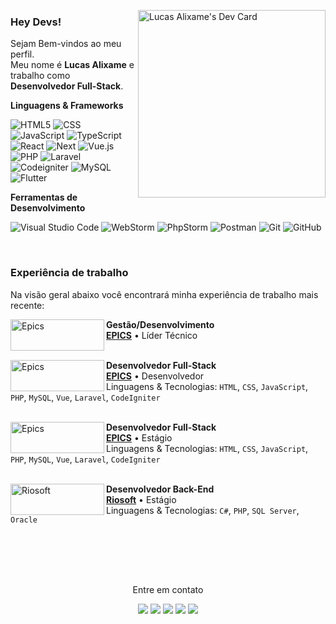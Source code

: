 <a href="https://app.daily.dev/alixame"><img src="https://api.daily.dev/devcards/v2/ePCW5fhXa01kWfTj9vDqP.png?r=46w&type=default" min-width="300px" max-width="300px" width="300px" align="right" alt="Lucas Alixame's Dev Card"/></a>

### Hey Devs!

<p align="left"> 
  Sejam Bem-vindos ao meu perfil.<br>
  Meu nome é <strong>Lucas Alixame</strong> e trabalho como <strong>Desenvolvedor Full-Stack</strong>.
</p>

**Linguagens & Frameworks**

  ![HTML5](https://img.shields.io/badge/-HTML5-333333?style=for-the-badge&logo=HTML5)
  ![CSS](https://img.shields.io/badge/-CSS-333333?style=for-the-badge&logo=CSS3&logoColor=1572B6)
  ![JavaScript](https://img.shields.io/badge/-JavaScript-333333?style=for-the-badge&logo=javascript)
  ![TypeScript](https://img.shields.io/badge/-TypeScript-333333?style=for-the-badge&logo=typescript)
  ![React](https://img.shields.io/badge/-React-333333?style=for-the-badge&logo=react)
  ![Next](https://img.shields.io/badge/-Next.js-333333?style=for-the-badge&logo=next.js)
  ![Vue.js](https://img.shields.io/badge/-Vue.js-333333?style=for-the-badge&logo=vue.js)
  ![PHP](https://img.shields.io/badge/-PHP-333333?style=for-the-badge&logo=php)
  ![Laravel](https://img.shields.io/badge/-Laravel-333333?style=for-the-badge&logo=laravel)
  ![Codeigniter](https://img.shields.io/badge/-Codeigniter%20Native-333333?style=for-the-badge&logo=codeigniter)
  ![MySQL](https://img.shields.io/badge/-MySQL-333333?style=for-the-badge&logo=mysql)
  ![Flutter](https://img.shields.io/badge/-Flutter-333333?style=for-the-badge&logo=flutter)

**Ferramentas de Desenvolvimento**

  ![Visual Studio Code](https://img.shields.io/badge/-Visual%20Studio%20Code-333333?style=for-the-badge&logo=visual-studio-code&logoColor=007ACC)
  ![WebStorm](https://img.shields.io/badge/-WebStorm-333333?style=for-the-badge&logo=webstorm&logoColor=2496ED)
  ![PhpStorm](https://img.shields.io/badge/-PhpStorm-333333?style=for-the-badge&logo=phpstorm&logoColor=b115ef)
  ![Postman](https://img.shields.io/badge/-Postman-333333?style=for-the-badge&logo=postman)
  ![Git](https://img.shields.io/badge/-Git-333333?style=for-the-badge&logo=git)
  ![GitHub](https://img.shields.io/badge/-GitHub-333333?style=for-the-badge&logo=github)  

<br/>

### Experiência de trabalho 
Na visão geral abaixo você encontrará minha experiência de trabalho mais recente:

[<img align="left" width="150px" height="50px" alt="Epics" src="https://www.epics.com.br/assets/logos/logo-epics-branco.svg"/>](https://epics.com.br/)

**Gestão/Desenvolvimento** \
[**EPICS**](https://epics.com.br/) • Líder Técnico \
<br/>

[<img align="left" width="150px" height="50px" alt="Epics" src="https://www.epics.com.br/assets/logos/logo-epics-branco.svg"/>](https://epics.com.br/)

**Desenvolvedor Full-Stack** \
[**EPICS**](https://epics.com.br/) • Desenvolvedor \
Linguagens & Tecnologias: `HTML`, `CSS`, `JavaScript`, `PHP`, `MySQL`, `Vue`, `Laravel`, `CodeIgniter`\
<br/>

[<img align="left" width="150px" height="50px" alt="Epics" src="https://www.epics.com.br/assets/logos/logo-epics-branco.svg"/>](https://epics.com.br/)

**Desenvolvedor Full-Stack** \
[**EPICS**](https://epics.com.br/) • Estágio \
Linguagens & Tecnologias: `HTML`, `CSS`, `JavaScript`, `PHP`, `MySQL`, `Vue`, `Laravel`, `CodeIgniter`\
<br/>

[<img align="left" width="150px" height="50px" alt="Riosoft" src="https://riosoft.com.br/wp-content/uploads/2024/01/Riosoft-Logo-512x512-1.png"/>](https://riosoft.com.br)

**Desenvolvedor Back-End** \
[**Riosoft**](https://www.riosoft.com.br/) • Estágio \
Linguagens & Tecnologias: `C#`, `PHP`, `SQL Server`, `Oracle`\
<br/>

<br/>
<br/>
<br/>
 
<p align="center">
  Entre em contato
</p>

<p align="center">
  <a href="https://alixame.dev/" alt="Site Pessoal">
  <img src="https://img.shields.io/badge/-Site Pessoal-0e76a8?style=flat-square&logo=stars&logoColor=white&link=http://alixame.dev/" /></a>
  
  <a href="https://www.linkedin.com/in/lucas-alixame-2747a01b7/" alt="Linkedin">
  <img src="https://img.shields.io/badge/-Linkedin-0e76a8?style=flat-square&logo=Linkedin&logoColor=white&link=https://www.linkedin.com/in/lucas-alixame-2747a01b7/" /></a>

  <a href="https://api.whatsapp.com/send?1=pt_BR&phone=5517992162676" alt="WhatsApp">
  <img src="https://img.shields.io/badge/-WhatsApp-25d366?style=flat-square&labelColor=25d366&logo=whatsapp&logoColor=white&link=https://api.whatsapp.com/send?1=pt_BR&phone=5517992162676"/></a>

  <a href="https://www.facebook.com/lucas.alixame" alt="Facebook">
  <img src="https://img.shields.io/badge/-Facebook-3b5998?style=flat-square&labelColor=3b5998&logo=facebook&logoColor=white&link=https://www.facebook.com/lucas.alixame"/></a>

  <a href="https://www.instagram.com/alixamelucas/" alt="Instagram">
  <img src="https://img.shields.io/badge/-Instagram-DF0174?style=flat-square&labelColor=DF0174&logo=instagram&logoColor=white&link=LINK-DO-SEU-INSTAGRAM"/></a>
</p>  
